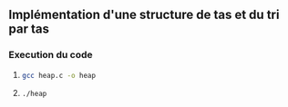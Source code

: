 ## Implémentation d'une structure de tas et du tri par tas 

### Execution du code 

1. ```sh
   gcc heap.c -o heap
   ```

2. ```sh
   ./heap
   ```
